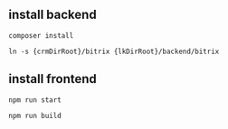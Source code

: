 ## install backend
`composer install`

`ln -s {crmDirRoot}/bitrix {lkDirRoot}/backend/bitrix`

## install frontend

`npm run start`

`npm run build`